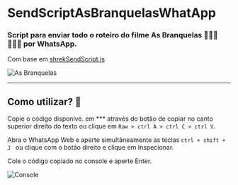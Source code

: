 # SendScriptAsBranquelasWhatApp
### Script para enviar todo o roteiro do filme As Branquelas 👱🏻‍♀️👱🏻‍♀️ por WhatsApp.

Com base em [shrekSendScript.js](https://github.com/Matt-Fontes/SendScriptWhatsApp)

![As Branquelas](https://github.com/amandaarruda/SendScriptAsBranquelasWhatsapp/assets/66084295/b8ea412c-d677-4cc0-b3ef-b43a13f8a5c0)


---

## Como utilizar? 💬

Copie o código disponíve. em *** através do botão de copiar no canto superior direito do texto ou clique em
``` Raw > ctrl A > ctrl C > ctrl V ```.

Abra o WhatsApp Web e aperte simultâneamente as teclas ```ctrl + shift + J ``` ou clique com o botão direito e clique em Inspecionar. 

Cole o código copiado no console e aperte Enter.

![Console](https://github.com/amandaarruda/SendScriptAsBranquelasWhatsapp/assets/66084295/e106c3fa-7010-43b7-8603-555ca5c71fa3)

